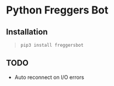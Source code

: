 # Python Freggers Bot

## Installation

>`pip3 install freggersbot`

## TODO

- Auto reconnect on I/O errors
